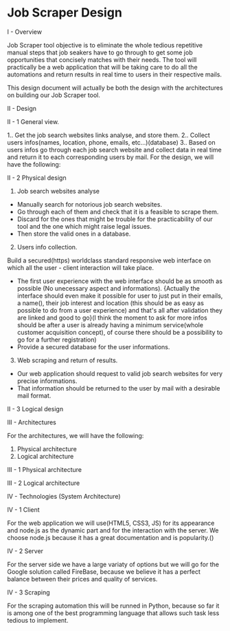 # Job Scraper Design

I - Overview

Job Scraper tool objective is to eliminate the whole tedious repetitive manual steps that job seakers have to go through to get some job opportunities that concisely matches with their needs. The tool will practically be a web application that will be taking care to do all the automations and return results in real time to users in their respective mails.

This design document will actually be both the design with the architectures on building our Job Scraper tool.


II - Design

II - 1 General view.

1.. Get the job search websites links analyse, and store them.
2.. Collect users infos(names, location, phone, emails, etc...)(database)
3.. Based on users infos go through each job search website and collect data in real time and return it to each corresponding users by mail.
For the design, we will have the following:



II - 2 Physical design


1. Job search websites analyse

- Manually search for notorious job search websites.
- Go through each of them and check that it is a feasible to scrape them.
- Discard for the ones that might be trouble for the practicability of our tool and the one which might raise legal issues.
- Then store the valid ones in a database. 

2. Users info collection.

Build a secured(https) worldclass standard responsive web interface on which all the user - client interaction will take place.

- The first user experience with the web interface should be as smooth as possible (No unecessary aspect and informations).
{Actually the interface should even make it possible for user to just put in their emails, a name(), their job interest and location (this should be as easy as possible to do from a user experience) and that's all after validation they are linked and good to go}(I think the moment to ask for more infos should be after a user is already having a minimum service(whole customer acquisition concept), of course there should be a possibility to go for a further registration)
- Provide a secured database for the user informations.

3. Web scraping and return of results.

- Our web application should request to valid job search websites for very precise informations.
- That information should be returned to the user by mail with a desirable mail format.


II - 3 Logical design


III - Architectures
 
For the architectures, we will have the following:

1. Physical architecture
2. Logical architecture


III - 1 Physical architecture

III - 2 Logical architecture

IV - Technologies (System Architecture)

IV - 1 Client

For the web application we will use(HTML5, CSS3, JS) for its appearance and node.js as the dynamic part and for the interaction with the server. We choose node.js because it has a great documentation and is popularity.()

IV - 2 Server

For the server side we have a large variaty of options but we will go for the Google solution called FireBase, because we believe it has a perfect balance between their prices and quality of services.

IV - 3 Scraping

For the scraping automation this will be runned in Python, because so far it is among one of the best programming language that allows such task less tedious to implement.





